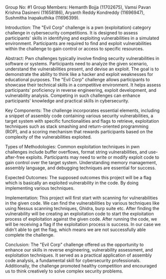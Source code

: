 Group No: #1
Group Members: Hemanth Bojja (11702675), Vamsi Pavan Krishna Dasineni
(11658186), Aryanth Reddy Kondreddy (11696947), Sushmitha Inapakuthika
(11696399).

Introduction:
The "Evil Corp" challenge is a pwn (exploitation) category challenge in cybersecurity
competitions. It is designed to assess participants' skills in identifying and exploiting
vulnerabilities in a simulated environment. Participants are required to find and
exploit
vulnerabilities within the challenge to gain control or access to specific resources.

Abstract:
Pwn challenges typically involve finding security vulnerabilities in software or
systems. Participants need to analyze the given scenario, understand the
vulnerabilities present, and devise an exploit. The goal is to demonstrate the ability
to think like a hacker and exploit weaknesses for educational purposes. The "Evil
Corp" challenge allows participants to showcase their technical skills in a
competitive environment. It helps assess participants' proficiency in reverse
engineering, exploit development, and vulnerability analysis. Competing in such
challenges can enhance participants' knowledge and practical skills in
cybersecurity.

Key Components:
The challenge incorporates essential elements, including a snippet of assembly
code containing various security vulnerabilities, a target system with specific
functionalities and flags to retrieve, exploitation techniques such as stack
smashing and return-oriented programming (ROP), and a scoring mechanism that
rewards participants based on the complexity of the vulnerabilities exploited.

Types of Methodologies:
Common exploitation techniques in pwn challenges include buffer overflows,
format string vulnerabilities, and use-after-free exploits. Participants may need to
write or modify exploit code to gain control over the target system. Understanding
memory management, assembly language, and debugging techniques are
essential for success.

Expected Outcomes:
The supposed outcomes this project will be a flag which is basically an exploited
vulnerability in the code. By doing implementing various techniques.

Implementation:
This project will first start with scanning for vulnerabilities in the given code. We
can find the vulnerabilities by various techniques like using Nessus scanning
techniques, Ghidra, burp suite etc.
After finding the vulnerability will be creating an exploitation code to start the
exploitation process of exploitation against the given code. After running the
code, we will be receiving a flag if the exploitation process is success. In our case
we didn’t able to get the flag, which means we are not successfully able complete
the challenge.

Conclusion:
The "Evil Corp" challenge offered us the opportunity to enhance our skills in
reverse engineering, vulnerability assessment, and exploitation techniques. It
served as a practical application of assembly code analysis, a fundamental skill for
cybersecurity professionals. Additionally, the challenge promoted healthy
competition and encouraged us to think creatively to solve complex security
problems.

